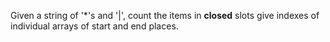 


Given a string of '\*'s and '|', count the items in **closed** slots give indexes of individual arrays of start and end places.





